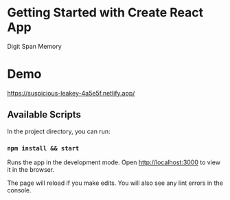 # Getting Started with Create React App

Digit Span Memory

# Demo

https://suspicious-leakey-4a5e5f.netlify.app/

## Available Scripts

In the project directory, you can run:

### `npm install && start`

Runs the app in the development mode.
Open [http://localhost:3000](http://localhost:3000) to view it in the browser.

The page will reload if you make edits.
You will also see any lint errors in the console.
